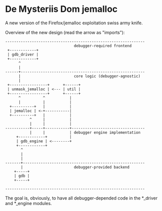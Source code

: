 De Mysteriis Dom jemalloc
=========================

A new version of the Firefox/jemalloc exploitation swiss army knife.

Overview of the new design (read the arrow as "imports"):
  
    ---------------------------------------------------------------
                                   debugger-required frontend
     +------------+
     | gdb_driver |
     +------------+
          ^
          |
    ------+--------------------------------------------------------
          |                        core logic (debugger-agnostic)                         
          |
     +-----------------+      +------+
     | unmask_jemalloc | <--- | util |
     +-----------------+      +------+
          ^          ^           |
          |          |           |
      +----------+   |           |
      | jemalloc | <-+-----------|
      +----------+   |           |
               ^     |           |
               |     |           |
    -----------+-----+-----------+---------------------------------
               |     |           | debugger engine implementation
         +------------+          |
         | gdb_engine | <--------+
         +------------+
           ^
           |
           |
    -------+-------------------------------------------------------
           |                       debugger-provided backend
        +-----+
        | gdb |
        +-----+

    ---------------------------------------------------------------

The goal is, obviously, to have all debugger-depended code in the
*_driver and *_engine modules.

